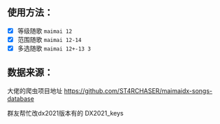 
## 使用方法：
- [x] 等级随歌  ``maimai 12``
- [x] 范围随歌  ``maimai 12-14``
- [x] 多选随歌  ``maimai 12+-13 3``

## 数据来源：
大佬的爬虫项目地址 https://github.com/ST4RCHASER/maimaidx-songs-database

群友帮忙改dx2021版本有的 DX2021_keys
